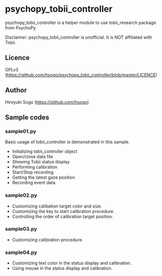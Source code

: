 psychopy_tobii_controller
============================

psychopy_tobii_controller is a helper module to use tobii_research package from PsychoPy.

Disclaimer: psychopy_tobii_controller is unofficial. It is NOT affiliated with Tobii.


## Licence

GPLv3 (https://github.com/hsogo/psychopy_tobii_controller/blob/master/LICENCE)

## Author

Hiroyuki Sogo (https://github.com/hsogo)

## Sample codes

### sample01.py

Basic usage of tobii_controller is demonstrated in this sample.

- Initializing tobii_controller object
- Open/close data file
- Showing Tobii status display
- Performing calibration
- Start/Stop recording
- Getting the latest gaze position
- Recording event data

### sample02.py

- Customizing calibation target color and size.
- Customizing the key to start calibration procedure.
- Controlling the order of calibration target position.

### sample03.py

- Customizing calibration procedure.

### sample04.py

- Customizing text color in the status display and calibration.
- Using mouse in the status display and calibration.

